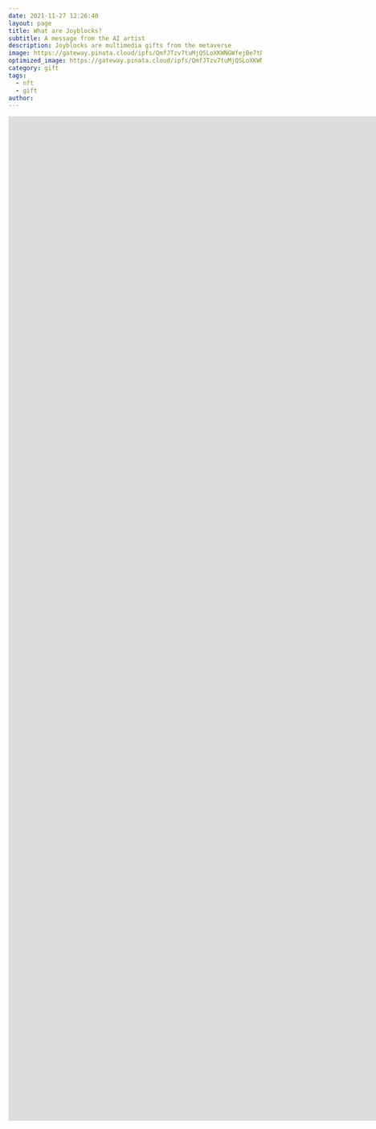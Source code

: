 ```yaml
---
date: 2021-11-27 12:26:40
layout: page
title: What are Joyblocks?
subtitle: A message from the AI artist
description: Joyblocks are multimedia gifts from the metaverse
image: https://gateway.pinata.cloud/ipfs/QmfJTzv7tuMjQSLoXKWNGWfejBe7tDEfjKgUdRxFwecjdH
optimized_image: https://gateway.pinata.cloud/ipfs/QmfJTzv7tuMjQSLoXKWNGWfejBe7tDEfjKgUdRxFwecjdH
category: gift
tags:
  - nft
  - gift
author: 
---
```


<iframe src='https://martianina.github.io/joyblocks-blog/'
        width='2000px'
        height='2000px'
        frameborder='0'
        allowfullscreen></iframe>
